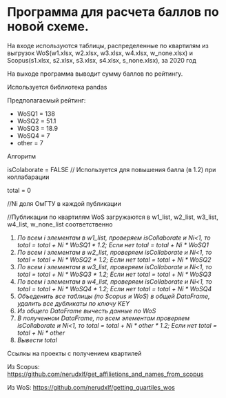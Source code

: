 # Программа для расчета баллов по новой схеме.

На входе используются таблицы, распределенные по квартилям из выгрузок WoS(w1.xlsx, w2.xlsx, w3.xlsx, w4.xlsx, w_none.xlsx) и Scopus(s1.xlsx, s2.xlsx, s3.xlsx, s4.xlsx, s_none.xlsx), за 2020 год

На выходе программа выводит сумму баллов по рейтингу.

Используется библиотека pandas

Предполагаемый рейтинг:
- WoSQ1 = 138
- WoSQ2 = 51.1
- WoSQ3 = 18.9
- WoSQ4 = 7 
- other = 7


Алгоритм

isColaborate = FALSE // Используется для повышения балла (в 1.2) при коллабарации

total = 0

//Ni  доля ОмГТУ в каждой публикации

//Публикации по квартилям WoS загружаются в w1_list, w2_list, w3_list, w4_list, w_none_list соответственно

1. *По всем i элементам в w1_list, проверяем isCollaborate и Ni<1, то total = total + Ni * WoSQ1 * 1.2; Если нет total = total + Ni * WoSQ1*
2. *По всем i элементам в w2_list, проверяем isCollaborate и Ni<1, то total = total + Ni * WoSQ2 * 1.2; Если нет total = total + Ni * WoSQ2*
3. *По всем i элементам в w3_list, проверяем isCollaborate и Ni<1, то total = total + Ni * WoSQ3 * 1.2; Если нет total = total + Ni * WoSQ3* 
4. *По всем i элементам в w4_list, проверяем isCollaborate и Ni<1, то total = total + Ni * WoSQ4 * 1.2; Если нет total = total + Ni * WoSQ4* 
5. *Объеденить все таблицы (по Scopus и WoS) в общей DataFrame, удалить все дубликаты по ключу KEY*
6. *Из общего DataFrame вычесть данные по WoS*
7. *В полученном DataFrame, по всем элементам проверяем isCollaborate и Ni<1, то total = total + Ni * other * 1.2; Если нет total = total + Ni * other*
8. *Вывести total*

Ссылкы на проекты с получением квартилей

Из Scopus: https://github.com/nerudxlf/get_affilietions_and_names_from_scopus

Из WoS: https://github.com/nerudxlf/getting_quartiles_wos
